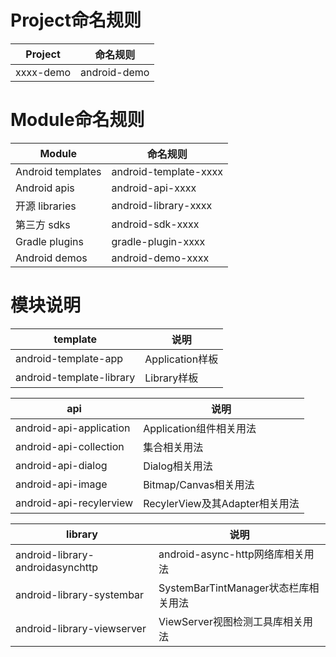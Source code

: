 # Project命名规则

|Project|命名规则|
|-------|--------|
|xxxx-demo|android-demo|

# Module命名规则

|Module|命名规则|
|------|--------|
|Android templates|android-template-xxxx|
|Android apis|android-api-xxxx|
|开源 libraries|android-library-xxxx|
|第三方 sdks|android-sdk-xxxx|
|Gradle plugins|gradle-plugin-xxxx|
|Android demos|android-demo-xxxx|

# 模块说明

|template|说明|
|--------|----|
|android-template-app|Application样板|
|android-template-library|Library样板|

|api|说明|
|---|----|
|android-api-application|Application组件相关用法|
|android-api-collection|集合相关用法|
|android-api-dialog|Dialog相关用法|
|android-api-image|Bitmap/Canvas相关用法|
|android-api-recylerview|RecylerView及其Adapter相关用法|

|library|说明|
|-------|----|
|android-library-androidasynchttp|android-async-http网络库相关用法|
|android-library-systembar|SystemBarTintManager状态栏库相关用法|
|android-library-viewserver|ViewServer视图检测工具库相关用法|

